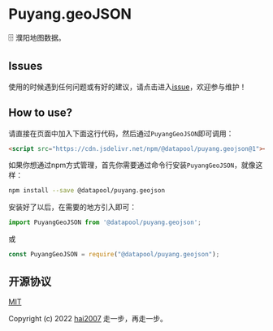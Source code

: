 # Puyang.geoJSON
🗄️ 濮阳地图数据。

## Issues
使用的时候遇到任何问题或有好的建议，请点击进入[issue](https://github.com/hai2007/datapool/issues)，欢迎参与维护！

## How to use?

请直接在页面中加入下面这行代码，然后通过```PuyangGeoJSON```即可调用：

```html
<script src="https://cdn.jsdelivr.net/npm/@datapool/puyang.geojson@1"></script>
```

如果你想通过npm方式管理，首先你需要通过命令行安装``````PuyangGeoJSON``````，就像这样：

```bash
npm install --save @datapool/puyang.geojson
```

安装好了以后，在需要的地方引入即可：

```js
import PuyangGeoJSON from '@datapool/puyang.geojson';
```

或

```js
const PuyangGeoJSON = require("@datapool/puyang.geojson");
```

开源协议
---------------------------------------
[MIT](https://github.com/hai2007/datapool/blob/master/LICENSE)

Copyright (c) 2022 [hai2007](https://hai2007.gitee.io/sweethome/) 走一步，再走一步。
